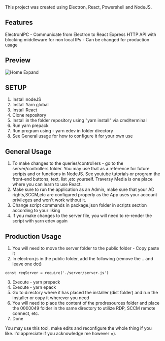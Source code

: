 This project was created using Electron, React, Powershell and NodeJS.
## Features  
ElectronIPC - Communicate from Electron to React
Express HTTP API with blocking middleware for non local IPs - Can be changed for production usage
## Preview
![Home Expand](https://i.ibb.co/MB59CDT/Capture.png)

## SETUP

1. Install nodeJS
2. Install Yarn global
3. Install React 
4. Clone repository
6. Install in the folder repository using "yarn install" via cmd/terminal
7. Run yarn prepack
8. Run program using  - yarn edev in folder directory
9. See General usage for how to configure it for your own use

## General Usage
   1. To make changes to the queries/controllers - go to the server/controllers folder. You may use that as a reference for future scripts and or functions in NodeJS. 
    See youtube tutorials or program the front-end buttons, text, list ,etc yourself. Traversy Media is one place where you can learn to use React.
   2. Make sure to run the application as an Admin, make sure that your AD rights,SCCM,etc are configured properly as the App uses your account privileges and won't work without it.
   3. Change script commands in package.json folder in scripts section according to your liking
   4. If you make changes to the server file, you will need to re-render the script with yarn edev again
   
## Production Usage
1. You will need to move the server folder to the public folder - Copy paste it
2. In electron.js in the public folder, add the following (remove the .. and leave one dot)
```
const reqServer = require('./server/server.js')
```
3. Execute - yarn prepack
4. Execute - yarn epack 
5. Go to directory where it has placed the installer (dist folder) and run the installer or copy it wherever you need
6. You will need to place the content of the prodresources folder and place the 0000049 folder in the same directory to utilize RDP, SCCM remote connect, etc. 
7. Done

You may use this tool, make edits and reconfigure the whole thing if you like.
I'd appreciate if you acknowledge me however  =). 
